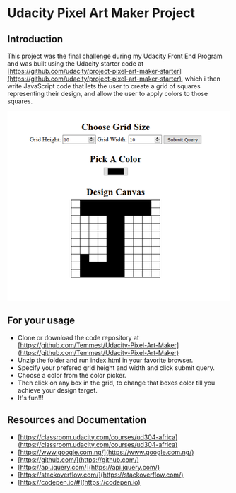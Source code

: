 # Udacity Pixel Art Maker Project


## Introduction

This project was the final challenge during my Udacity Front End Program and was built using the Udacity starter code at [https://github.com/udacity/project-pixel-art-maker-starter](https://github.com/udacity/project-pixel-art-maker-starter), which i then write JavaScript code that lets the user to create a grid of squares representing their design, and allow the user to apply colors to those squares.

![screenshot](https://github.com/Temmest/Udacity-Pixel-Art-Maker/blob/master/output.PNG)

## For your usage

* Clone or download the code repository at [https://github.com/Temmest/Udacity-Pixel-Art-Maker](https://github.com/Temmest/Udacity-Pixel-Art-Maker)
* Unzip the folder and run index.html in your favorite browser.
* Specify your prefered grid height and width and click submit query.
* Choose a color from the color picker.
* Then click on any box in the grid, to change that boxes color till you achieve your design target.
* It's fun!!!

## Resources and Documentation

* [https://classroom.udacity.com/courses/ud304-africa](https://classroom.udacity.com/courses/ud304-africa)
* [https://www.google.com.ng/](https://www.google.com.ng/)
* [https://github.com/](https://github.com/)
* [https://api.jquery.com/](https://api.jquery.com/)
* [https://stackoverflow.com/](https://stackoverflow.com/)
* [https://codepen.io/#](https://codepen.io)
